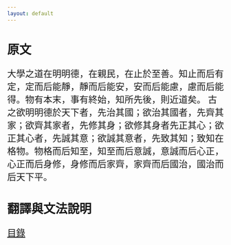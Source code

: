 ```yaml
---
layout: default
---
```

<head>
  <!-- ... -->
  <link rel="stylesheet" type="text/css" href="https://fonts.googleapis.com/earlyaccess/cwtexkai.css">
  <style>
    body {
     font-family: "cwTeXKai", serif;
    }
    p.big {
      line-height: 3;
      font-size: x-large;
    }
    p {
      font-size: 1.5em;
    }
    </style>
</head>

# 原文
大學之道在明明德，在親民，在止於至善。知止而后有定，定而后能靜，靜而后能安，安而后能慮，慮而后能得。物有本末，事有終始，知所先後，則近道矣。
古之欲明明德於天下者，先治其國；欲治其國者，先齊其家；欲齊其家者，先修其身；欲修其身者先正其心；欲正其心者，先誠其意；欲誠其意者，先致其知；致知在格物。物格而后知至，知至而后意誠，意誠而后心正，心正而后身修，身修而后家齊，家齊而后國治，國治而后天下平。

# 翻譯與文法說明

[目錄](https://wenyanwen.org)
